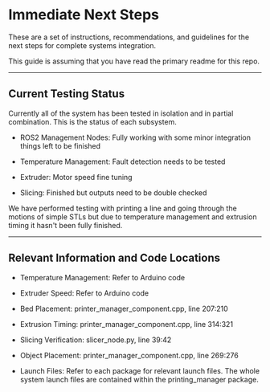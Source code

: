 # Immediate Next Steps

These are a set of instructions, recommendations, and guidelines for the next steps for complete systems integration.

This guide is assuming that you have read the primary readme for this repo. 

---

## Current Testing Status

Currently all of the system has been tested in isolation and in partial combination. This is the status of each subsystem.

* ROS2 Management Nodes: Fully working with some minor integration things left to be finished

* Temperature Management: Fault detection needs to be tested

* Extruder: Motor speed fine tuning

* Slicing: Finished but outputs need to be double checked

We have performed testing with printing a line and going through the motions of simple STLs but due to temperature management and extrusion timing it hasn't been fully finished. 

---

## Relevant Information and Code Locations

* Temperature Management: Refer to Arduino code

* Extruder Speed: Refer to Arduino code

* Bed Placement: printer_manager_component.cpp, line 207:210

* Extrusion Timing: printer_manager_component.cpp, line 314:321

* Slicing Verification: slicer_node.py, line 39:42

* Object Placement: printer_manager_component.cpp, line 269:276

* Launch Files: Refer to each package for relevant launch files. The whole system launch files are contained within the printing_manager package.

